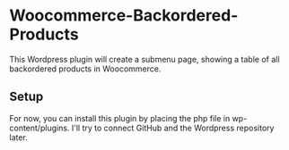 Woocommerce-Backordered-Products
================================

This Wordpress plugin will create a submenu page, showing a table of all backordered products in Woocommerce.

Setup
-----

For now, you can install this plugin by placing the php file in wp-content/plugins. I'll try to connect GitHub and the Wordpress repository later.

